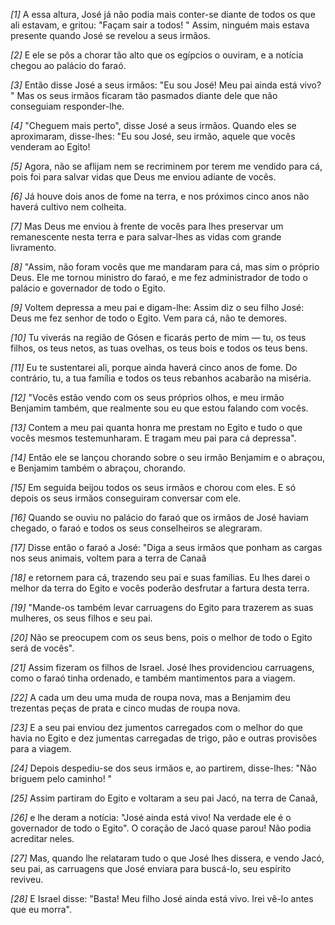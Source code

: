 *[1]* A essa altura, José já não podia mais conter-se diante de todos os que ali estavam, e gritou: "Façam sair a todos! " Assim, ninguém mais estava presente quando José se revelou a seus irmãos.

*[2]* E ele se pôs a chorar tão alto que os egípcios o ouviram, e a notícia chegou ao palácio do faraó.

*[3]* Então disse José a seus irmãos: "Eu sou José! Meu pai ainda está vivo? " Mas os seus irmãos ficaram tão pasmados diante dele que não conseguiam responder-lhe.

*[4]* "Cheguem mais perto", disse José a seus irmãos. Quando eles se aproximaram, disse-lhes: "Eu sou José, seu irmão, aquele que vocês venderam ao Egito!

*[5]* Agora, não se aflijam nem se recriminem por terem me vendido para cá, pois foi para salvar vidas que Deus me enviou adiante de vocês.

*[6]* Já houve dois anos de fome na terra, e nos próximos cinco anos não haverá cultivo nem colheita.

*[7]* Mas Deus me enviou à frente de vocês para lhes preservar um remanescente nesta terra e para salvar-lhes as vidas com grande livramento.

*[8]* "Assim, não foram vocês que me mandaram para cá, mas sim o próprio Deus. Ele me tornou ministro do faraó, e me fez administrador de todo o palácio e governador de todo o Egito.

*[9]* Voltem depressa a meu pai e digam-lhe: Assim diz o seu filho José: Deus me fez senhor de todo o Egito. Vem para cá, não te demores.

*[10]* Tu viverás na região de Gósen e ficarás perto de mim — tu, os teus filhos, os teus netos, as tuas ovelhas, os teus bois e todos os teus bens.

*[11]* Eu te sustentarei ali, porque ainda haverá cinco anos de fome. Do contrário, tu, a tua família e todos os teus rebanhos acabarão na miséria.

*[12]* "Vocês estão vendo com os seus próprios olhos, e meu irmão Benjamim também, que realmente sou eu que estou falando com vocês.

*[13]* Contem a meu pai quanta honra me prestam no Egito e tudo o que vocês mesmos testemunharam. E tragam meu pai para cá depressa".

*[14]* Então ele se lançou chorando sobre o seu irmão Benjamim e o abraçou, e Benjamim também o abraçou, chorando.

*[15]* Em seguida beijou todos os seus irmãos e chorou com eles. E só depois os seus irmãos conseguiram conversar com ele.

*[16]* Quando se ouviu no palácio do faraó que os irmãos de José haviam chegado, o faraó e todos os seus conselheiros se alegraram.

*[17]* Disse então o faraó a José: "Diga a seus irmãos que ponham as cargas nos seus animais, voltem para a terra de Canaã

*[18]* e retornem para cá, trazendo seu pai e suas famílias. Eu lhes darei o melhor da terra do Egito e vocês poderão desfrutar a fartura desta terra.

*[19]* "Mande-os também levar carruagens do Egito para trazerem as suas mulheres, os seus filhos e seu pai.

*[20]* Não se preocupem com os seus bens, pois o melhor de todo o Egito será de vocês".

*[21]* Assim fizeram os filhos de Israel. José lhes providenciou carruagens, como o faraó tinha ordenado, e também mantimentos para a viagem.

*[22]* A cada um deu uma muda de roupa nova, mas a Benjamim deu trezentas peças de prata e cinco mudas de roupa nova.

*[23]* E a seu pai enviou dez jumentos carregados com o melhor do que havia no Egito e dez jumentas carregadas de trigo, pão e outras provisões para a viagem.

*[24]* Depois despediu-se dos seus irmãos e, ao partirem, disse-lhes: "Não briguem pelo caminho! "

*[25]* Assim partiram do Egito e voltaram a seu pai Jacó, na terra de Canaã,

*[26]* e lhe deram a notícia: "José ainda está vivo! Na verdade ele é o governador de todo o Egito". O coração de Jacó quase parou! Não podia acreditar neles.

*[27]* Mas, quando lhe relataram tudo o que José lhes dissera, e vendo Jacó, seu pai, as carruagens que José enviara para buscá-lo, seu espírito reviveu.

*[28]* E Israel disse: "Basta! Meu filho José ainda está vivo. Irei vê-lo antes que eu morra".

